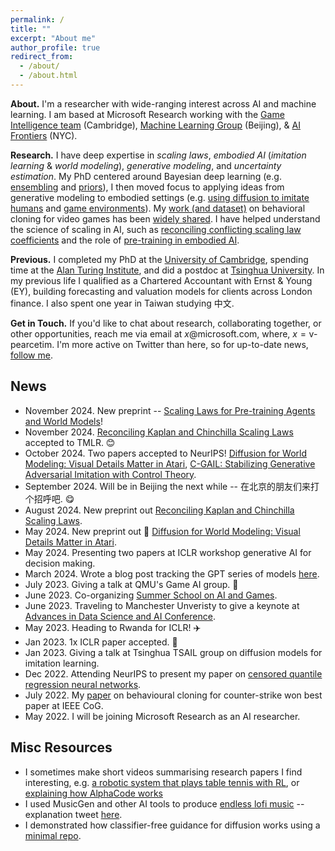 ```yaml
---
permalink: /
title: ""
excerpt: "About me"
author_profile: true
redirect_from: 
  - /about/
  - /about.html
---
```


<!-- ## About ## -->
__About.__ I'm a researcher with wide-ranging interest across AI and machine learning. I am based at Microsoft Research working with the [Game Intelligence team](https://www.microsoft.com/en-us/research/group/deep-reinforcement-learning/) (Cambridge), [Machine Learning Group](https://www.microsoft.com/en-us/research/group/machine-learning-research-group/) (Beijing), & [AI Frontiers](https://www.microsoft.com/en-us/research/lab/ai-frontiers/) (NYC).

__Research.__
I have deep expertise in _scaling laws_, _embodied AI_ (_imitation learning_ & _world modeling_), _generative modeling_, and _uncertainty estimation_.
My PhD centered around Bayesian deep learning (e.g. [ensembling](https://arxiv.org/abs/1810.05546) and [priors](https://arxiv.org/abs/1905.06076)), I then moved focus to applying ideas from generative modeling to embodied settings (e.g. [using diffusion to imitate humans](https://arxiv.org/abs/2301.10677) and [game environments](https://arxiv.org/abs/2405.12399)). My [work (and dataset)](https://arxiv.org/abs/2104.04258) on behavioral cloning for video games has been [widely shared](https://youtu.be/UvoyMGxN89Y?si=4vIkctZ3EijukYJj). I have helped understand the science of scaling in AI, such as [reconciling conflicting scaling law coefficients](https://arxiv.org/abs/2406.12907) and the role of [pre-training in embodied AI](https://arxiv.org/abs/2411.04434).

__Previous.__ I completed my PhD at the [University of Cambridge](https://www.ifm.eng.cam.ac.uk/research/supply-chain-ai-lab/), spending time at the [Alan Turing Institute](https://www.turing.ac.uk/), and did a postdoc at [Tsinghua University](https://ml.cs.tsinghua.edu.cn/). In my previous life I qualified as a Chartered Accountant with Ernst & Young (EY), building forecasting and valuation models for clients across London finance. I also spent one year in Taiwan studying 中文.

<!-- My research aims to build and understand AI systems that are scalable, robust and human-like. My philosophy incorporates several elements.
1) I adopt a probabilistic view of neural networks to help understand today's algorithms and design those of tomorrow. 2) I believe that the agent-environment framework, with sequential decisions and interactive learning, is the correct setting to be studying to make long-term progress in AI. 3) My research places equal weighting on theory and empirics. -->

__Get in Touch.__ If you'd like to chat about research, collaborating together, or other opportunities, reach me via email at $x$@microsoft.com, where, $x=\text{v-pearcetim}$. I'm more active on Twitter than here, so for up-to-date news, [follow me](https://twitter.com/Tea_Pearce).

<!-- __Outreach.__ I set aside one hour each week to support underrepresented groups doing AI research (in any sense; age, finances, gender, nationality, race  etc). I'm happy to provide project advice, research talks, career chats, adhoc teaching... or anything else that is helpful. Please fill in [this contact form](https://forms.gle/AKBTwUPLxfnNmsYZ6) if you'd like to chat ☺️. -->

<!-- UPDATE: I'll run these sessions until end of April 2024, after which I'll be continuing my outreach efforts in a new format. -->


## News ##

- November 2024. New preprint -- [Scaling Laws for Pre-training Agents and World Models](https://arxiv.org/abs/2411.04434)!
- November 2024. [Reconciling Kaplan and Chinchilla Scaling Laws](https://arxiv.org/abs/2406.12907) accepted to TMLR. 😊
- October 2024. Two papers accepted to NeurIPS! [Diffusion for World Modeling: Visual Details Matter in Atari](https://arxiv.org/abs/2405.12399), [C-GAIL: Stabilizing Generative Adversarial Imitation with Control Theory](https://arxiv.org/abs/2402.16349).
- September 2024. Will be in Beijing the next while -- 在北京的朋友们来打个招呼吧. 😋
- August 2024. New preprint out [Reconciling Kaplan and Chinchilla Scaling Laws](https://arxiv.org/abs/2406.12907).
- May 2024. New preprint out 👏 [Diffusion for World Modeling: Visual Details Matter in Atari](https://arxiv.org/abs/2405.12399).
- May 2024. Presenting two papers at ICLR workshop generative AI for decision making.
- March 2024. Wrote a blog post tracking the GPT series of models [here](https://teapearce.github.io/blog/GPT-pathway-1/).
- July 2023. Giving a talk at QMU's Game AI group. 👾
- June 2023. Co-organizing [Summer School on AI and Games](https://school.gameaibook.org/).
- June 2023. Traveling to Manchester Unveristy to give a keynote at [Advances in Data Science and AI Conference](https://events.manchester.ac.uk/event/event:k14l-leplq84p-od61dv/idsai-advances-in-data-science-and-ai-conference-2023).
- May 2023. Heading to Rwanda for ICLR! ✈️
- Jan 2023. 1x ICLR paper accepted. 💫
- Jan 2023. Giving a talk at Tsinghua TSAIL group on diffusion models for imitation learning.
- Dec 2022. Attending NeurIPS to present my paper on [censored quantile regression neural networks](https://arxiv.org/abs/2205.13496).
- July 2022. My [paper](https://arxiv.org/abs/2104.04258) on behavioural cloning for counter-strike won best paper at IEEE CoG.
- May 2022. I will be joining Microsoft Research as an AI researcher.


## Misc Resources ##

* I sometimes make short videos summarising research papers I find interesting, e.g. [a robotic system that plays table tennis with RL](https://youtu.be/ktkbxWcYiF8), or [explaining how AlphaCode works](https://youtu.be/YjsoN5aJChA)  
* I used MusicGen and other AI tools to produce [endless lofi music](https://youtu.be/zksy94xazUI?si=LNwRGXxgBjtTfdlc) -- explanation tweet [here](https://twitter.com/Tea_Pearce/status/1670541269280366599).
* I demonstrated how classifier-free guidance for diffusion works using a [minimal repo](https://github.com/TeaPearce/Conditional_Diffusion_MNIST).

